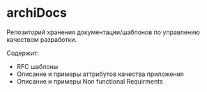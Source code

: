 # archiDocs

Репозиторий хранения документации/шаблонов по управлению качеством разработки.

Содержит:

 * RFC шаблоны
 * Описание и примеры аттрибутов качества приложения
 * Описание и примеры Non functional Requirments